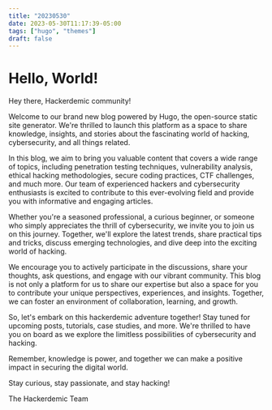 ```yaml
---
title: "20230530"
date: 2023-05-30T11:17:39-05:00
tags: ["hugo", "themes"]
draft: false
---
```


# Hello, World!

Hey there, Hackerdemic community!

Welcome to our brand new blog powered by Hugo, the open-source static site generator. We're thrilled to launch this platform as a space to share knowledge, insights, and stories about the fascinating world of hacking, cybersecurity, and all things related.

In this blog, we aim to bring you valuable content that covers a wide range of topics, including penetration testing techniques, vulnerability analysis, ethical hacking methodologies, secure coding practices, CTF challenges, and much more. Our team of experienced hackers and cybersecurity enthusiasts is excited to contribute to this ever-evolving field and provide you with informative and engaging articles.

Whether you're a seasoned professional, a curious beginner, or someone who simply appreciates the thrill of cybersecurity, we invite you to join us on this journey. Together, we'll explore the latest trends, share practical tips and tricks, discuss emerging technologies, and dive deep into the exciting world of hacking.

We encourage you to actively participate in the discussions, share your thoughts, ask questions, and engage with our vibrant community. This blog is not only a platform for us to share our expertise but also a space for you to contribute your unique perspectives, experiences, and insights. Together, we can foster an environment of collaboration, learning, and growth.

So, let's embark on this hackerdemic adventure together! Stay tuned for upcoming posts, tutorials, case studies, and more. We're thrilled to have you on board as we explore the limitless possibilities of cybersecurity and hacking.

Remember, knowledge is power, and together we can make a positive impact in securing the digital world.

Stay curious, stay passionate, and stay hacking!

The Hackerdemic Team